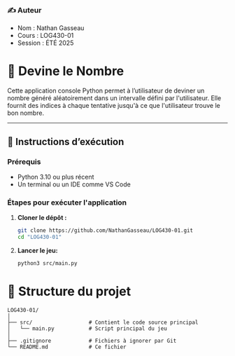 ### ✍️ Auteur
- Nom : Nathan Gasseau
- Cours : LOG430-01
- Session : ÉTÉ 2025


# 🎯 Devine le Nombre

Cette application console Python permet à l’utilisateur de deviner un nombre généré aléatoirement dans un intervalle défini par l'utilisateur. Elle fournit des indices à chaque tentative jusqu'à ce que l'utilisateur trouve le bon nombre.

---

## 🔧 Instructions d’exécution

### Prérequis

- Python 3.10 ou plus récent
- Un terminal ou un IDE comme VS Code

### Étapes pour exécuter l'application

1. **Cloner le dépôt :**
   ```bash
   git clone https://github.com/NathanGasseau/LOG430-01.git
   cd "LOG430-01"
2. **Lancer le jeu:**
   ```bash
   python3 src/main.py
# 📁 Structure du projet
    LOG430-01/
    │
    ├── src/                  # Contient le code source principal
    │   └── main.py           # Script principal du jeu
    │
    ├── .gitignore            # Fichiers à ignorer par Git
    └── README.md             # Ce fichier
